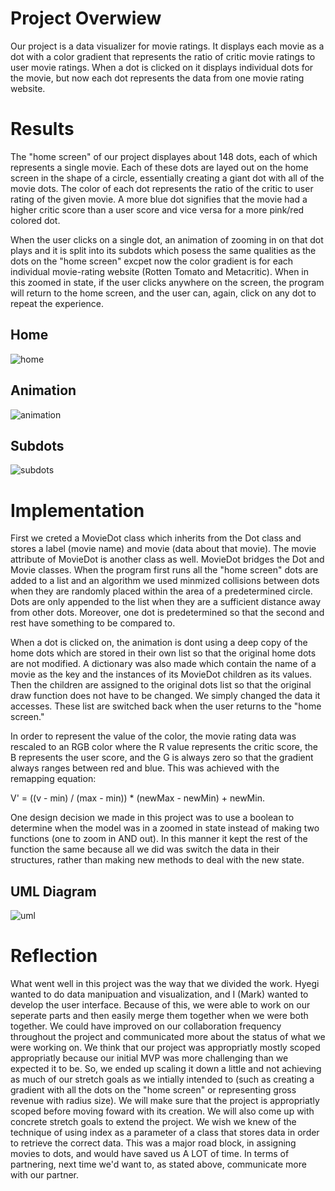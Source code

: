 # Project Overwiew
Our project is a data visualizer for movie ratings. It displays each movie as a dot with a color gradient that represents
the ratio of critic movie ratings to user movie ratings. When a dot is clicked on it displays individual dots for the movie,
but now each dot represents the data from one movie rating website.

# Results
The "home screen" of our project displayes about 148 dots, each of which represents a single movie. Each of these dots are
layed out on the home screen in the shape of a circle, essentially creating a giant dot with all of the movie dots. The color of
each dot represents the ratio of the critic to user rating of the given movie. A more blue dot signifies that the movie
had a higher critic score than a user score and vice versa for a more pink/red colored dot.

When the user clicks on a single dot, an animation of zooming in on that dot plays and it is split into its subdots which posess
the same qualities as the dots on the "home screen" excpet now the color gradient is for each individual movie-rating website
(Rotten Tomato and Metacritic). When in this zoomed in state, if the user clicks anywhere on the screen, the program will return
to the home screen, and the user can, again, click on any dot to repeat the experience.

## Home
![home](https://user-images.githubusercontent.com/15020544/37495712-fcb5c190-2884-11e8-9644-623bcb7e13d5.png)

## Animation
![animation](https://user-images.githubusercontent.com/15020544/37495738-1f115362-2885-11e8-9f7d-ce6d230a3471.png)

## Subdots
![subdots](https://user-images.githubusercontent.com/15020544/37495757-37c9350a-2885-11e8-8527-00b01451b1e2.png)

# Implementation
First we creted a MovieDot class which inherits from the Dot class and stores a label (movie name) and movie (data about that
movie). The movie attribute of MovieDot is another class as well. MovieDot bridges the Dot and Movie classes. When the program first
runs all the "home screen" dots are added to a list and an algorithm we used minmized collisions between dots when they are randomly
placed within the area of a predetermined circle. Dots are only appended to the list when they are a sufficient distance away from other
dots. Moreover, one dot is predetermined so that the second and rest have something to be compared to. 

When a dot is clicked on, the animation is dont using a deep copy of the home dots which are stored in their own list so that the original home dots are not
modified. A dictionary was also made which contain the name of a movie as the key and the instances of its MovieDot children as its
values. Then the children are assigned to the original dots list so that the original draw function does not have to be changed. We simply
changed the data it accesses. These list are switched back when the user returns to the "home screen."

In order to represent the value of the color, the movie rating data was rescaled to an RGB color where the R value represents the critic score,
the B represents the user score, and the G is always zero so that the gradient always ranges between red and blue. This was achieved
with the remapping equation: 

V' = ((v - min) / (max - min)) * (newMax - newMin) + newMin.

One design decision we made in this project was to use a boolean to determine when the model was in a zoomed in state instead of
making two functions (one to zoom in AND out). In this manner it kept the rest of the function the same because all we did was switch the data in their structures, rather
than making new methods to deal with the new state.

## UML Diagram
![uml](https://user-images.githubusercontent.com/15020544/37495810-8822d7a4-2885-11e8-8926-175cdd8073c3.jpg)

# Reflection
What went well in this project was the way that we divided the work. Hyegi wanted to do data manipuation and visualization, and I (Mark) wanted
to develop the user interface. Because of this, we were able to work on our seperate parts and then easily merge them together when we were both together.
We could have improved on our collaboration frequency throughout the project and communicated more about the status of what we were working on.
We think that our project was appropriatly mostly scoped appropriatly because our initial MVP was more challenging than we expected it to be. So, we
ended up scaling it down a little and not achieving as much of our stretch goals as we intially intended to (such as creating a gradient with all the dots on the "home screen" or representing gross revenue with radius size). We will make sure that the project
is appropriatly scoped before moving foward with its creation. We will also come up with concrete stretch goals to extend the project. We wish we knew of the
technique of using index as a parameter of a class that stores data in order to retrieve the correct data. This was a major road block, in assigning movies to dots, and would
have saved us A LOT of time. In terms of partnering, next time we'd want to, as stated above, communicate more with our partner.

